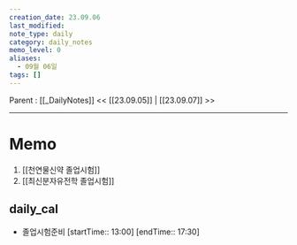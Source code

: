 ```yaml
---
creation_date: 23.09.06
last_modified: 
note_type: daily
category: daily_notes
memo_level: 0
aliases:
  - 09월 06일
tags: []
---
```

Parent : [[_DailyNotes]]
<< [[23.09.05]] | [[23.09.07]] >>

---
# Memo

1.  [[천연물신약 졸업시험]]
2. [[최신분자유전학 졸업시험]]

## daily_cal
-  졸업시험준비 [startTime:: 13:00]  [endTime:: 17:30]
